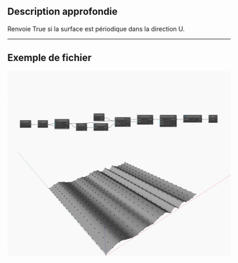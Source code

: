 ## Description approfondie
Renvoie True si la surface est périodique dans la direction U.
___
## Exemple de fichier

![IsPeriodicInU](./Autodesk.DesignScript.Geometry.NurbsSurface.IsPeriodicInU_img.jpg)

